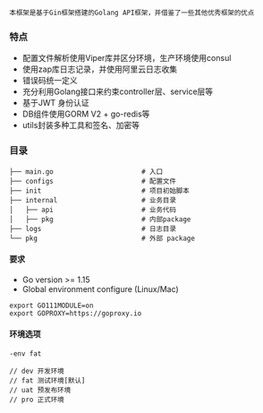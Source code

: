 ```
本框架是基于Gin框架搭建的Golang API框架，并借鉴了一些其他优秀框架的优点
```

### 特点
- 配置文件解析使用Viper库并区分环境，生产环境使用consul
- 使用zap库日志记录，并使用阿里云日志收集
- 错误码统一定义
- 充分利用Golang接口来约束controller层、service层等
- 基于JWT 身份认证
- DB组件使用GORM V2 + go-redis等
- utils封装多种工具和签名、加密等

### 目录

```
├── main.go                      # 入口
├── configs                      # 配置文件
├── init                         # 项目初始脚本
├── internal                     # 业务目录
│   ├── api                      # 业务代码
│   ├── pkg                      # 内部package
├── logs                         # 日志目录
└── pkg                          # 外部 package
```


#### 要求

- Go version >= 1.15
- Global environment configure (Linux/Mac)

```
export GO111MODULE=on
export GOPROXY=https://goproxy.io
```

#### 环境选项

```
-env fat

// dev 开发环境
// fat 测试环境[默认]
// uat 预发布环境
// pro 正式环境
```



